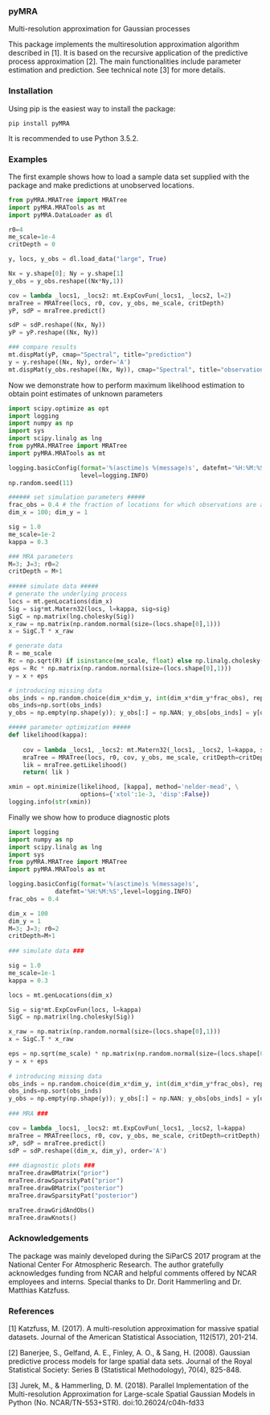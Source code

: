 ### pyMRA
Multi-resolution approximation for Gaussian processes

This package implements the multiresolution approximation algorithm described in [1]. It is based on the recursive application of the predictive process approximation [2]. The main functionalities include parameter estimation and prediction. See technical note [3] for more details.

### Installation

Using pip is the easiest way to install the package:

```
pip install pyMRA
```
It is recommended to use Python 3.5.2.



### Examples

The first example shows how to load a sample data set supplied with the package and make predictions at unobserved locations.
```python
from pyMRA.MRATree import MRATree
import pyMRA.MRATools as mt
import pyMRA.DataLoader as dl

r0=4
me_scale=1e-4
critDepth = 0

y, locs, y_obs = dl.load_data("large", True)

Nx = y.shape[0]; Ny = y.shape[1]
y_obs = y_obs.reshape((Nx*Ny,1))

cov = lambda _locs1, _locs2: mt.ExpCovFun(_locs1, _locs2, l=2)
mraTree = MRATree(locs, r0, cov, y_obs, me_scale, critDepth)
yP, sdP = mraTree.predict()

sdP = sdP.reshape((Nx, Ny))
yP = yP.reshape((Nx, Ny))

### compare results
mt.dispMat(yP, cmap="Spectral", title="prediction")
y = y.reshape((Nx, Ny), order='A')
mt.dispMat(y_obs.reshape((Nx, Ny)), cmap="Spectral", title="observations")
```




Now we demonstrate how to perform maximum likelihood estimation to obtain point estimates of unknown parameters
```python
import scipy.optimize as opt
import logging
import numpy as np
import sys
import scipy.linalg as lng
from pyMRA.MRATree import MRATree
import pyMRA.MRATools as mt

logging.basicConfig(format='%(asctime)s %(message)s', datefmt='%H:%M:%S',
					level=logging.INFO)
np.random.seed(11)

###### set simulation parameters #####
frac_obs = 0.4 # the fraction of locations for which observations are available
dim_x = 100; dim_y = 1

sig = 1.0
me_scale=1e-2
kappa = 0.3

### MRA parameters
M=3; J=3; r0=2
critDepth = M+1
  
##### simulate data #####
# generate the underlying process
locs = mt.genLocations(dim_x)
Sig = sig*mt.Matern32(locs, l=kappa, sig=sig)
SigC = np.matrix(lng.cholesky(Sig))
x_raw = np.matrix(np.random.normal(size=(locs.shape[0],1)))
x = SigC.T * x_raw

# generate data
R = me_scale
Rc = np.sqrt(R) if isinstance(me_scale, float) else np.linalg.cholesky(R)
eps = Rc * np.matrix(np.random.normal(size=(locs.shape[0],1)))
y = x + eps

# introducing missing data
obs_inds = np.random.choice(dim_x*dim_y, int(dim_x*dim_y*frac_obs), replace=False)
obs_inds=np.sort(obs_inds)
y_obs = np.empty(np.shape(y)); y_obs[:] = np.NAN; y_obs[obs_inds] = y[obs_inds]

##### parameter optimization #####
def likelihood(kappa):
    
    cov = lambda _locs1, _locs2: mt.Matern32(_locs1, _locs2, l=kappa, sig=sig)
    mraTree = MRATree(locs, r0, cov, y_obs, me_scale, critDepth=critDepth)
    lik = mraTree.getLikelihood()
    return( lik )

xmin = opt.minimize(likelihood, [kappa], method='nelder-mead', \
                    options={'xtol':1e-3, 'disp':False})
logging.info(str(xmin))
```


Finally we show how to produce diagnostic plots
```python
import logging
import numpy as np
import scipy.linalg as lng
import sys
from pyMRA.MRATree import MRATree
import pyMRA.MRATools as mt

logging.basicConfig(format='%(asctime)s %(message)s',
			 datefmt='%H:%M:%S',level=logging.INFO)
frac_obs = 0.4

dim_x = 100
dim_y = 1
M=3; J=3; r0=2
critDepth=M+1
    
### simulate data ###

sig = 1.0
me_scale=1e-1
kappa = 0.3

locs = mt.genLocations(dim_x)

Sig = sig*mt.ExpCovFun(locs, l=kappa)
SigC = np.matrix(lng.cholesky(Sig))

x_raw = np.matrix(np.random.normal(size=(locs.shape[0],1)))
x = SigC.T * x_raw

eps = np.sqrt(me_scale) * np.matrix(np.random.normal(size=(locs.shape[0],1)))
y = x + eps
    
# introducing missing data
obs_inds = np.random.choice(dim_x*dim_y, int(dim_x*dim_y*frac_obs), replace=False)
obs_inds=np.sort(obs_inds)
y_obs = np.empty(np.shape(y)); y_obs[:] = np.NAN; y_obs[obs_inds] = y[obs_inds]
   
### MRA ###

cov = lambda _locs1, _locs2: mt.ExpCovFun(_locs1, _locs2, l=kappa)
mraTree = MRATree(locs, r0, cov, y_obs, me_scale, critDepth=critDepth)
xP, sdP = mraTree.predict()
sdP = sdP.reshape((dim_x, dim_y), order='A')
    
### diagnostic plots ###
mraTree.drawBMatrix("prior")
mraTree.drawSparsityPat("prior")
mraTree.drawBMatrix("posterior")
mraTree.drawSparsityPat("posterior")

mraTree.drawGridAndObs()
mraTree.drawKnots()
```






### Acknowledgements

The package was mainly developed during the SiParCS 2017 program at the National Center For Atmospheric Research. The author gratefully acknowledges funding from NCAR and helpful comments offered by NCAR employees and interns. Special thanks to Dr. Dorit Hammerling and Dr. Matthias Katzfuss.


### References
[1] Katzfuss, M. (2017). A multi-resolution approximation for massive spatial datasets. Journal of the American Statistical Association, 112(517), 201-214.

[2] Banerjee, S., Gelfand, A. E., Finley, A. O., & Sang, H. (2008). Gaussian predictive process models for large spatial data sets. Journal of the Royal Statistical Society: Series B (Statistical Methodology), 70(4), 825-848.

[3] Jurek, M., & Hammerling, D. M. (2018). Parallel Implementation of the Multi-resolution Approximation for Large-scale Spatial Gaussian Models in Python (No. NCAR/TN-553+STR). doi:10.26024/c04h-fd33
